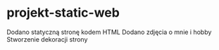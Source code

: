 # projekt-static-web

Dodano statyczną stronę kodem HTML
Dodano zdjęcia o mnie i hobby
Stworzenie dekoracji strony
